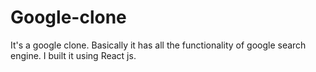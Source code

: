 # Google-clone
It's a google clone. Basically it has all the functionality of google search engine. I built it using React js.
